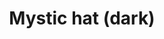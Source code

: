 ---
layout: item
title: Mystic hat (dark)
item-id: 4099
datatable: true
id: 4099
name: "Mystic hat (dark)"
members: true
lowalch: 6000
highalch: 9000
examine: "A dark magical hat."
monsters:
  - id: 443
    name: "Infernal Mage"
    members: true
    combat_level: 66
    wiki_url: "https://oldschool.runescape.wiki/w/Infernal_Mage"
    drops:
      - quantity: "1"
        rarity: 0.001953125
        drop_requirements: null
  - id: 7396
    name: "Malevolent Mage"
    members: true
    combat_level: 162
    wiki_url: "https://oldschool.runescape.wiki/w/Malevolent_Mage"
    drops:
      - quantity: "1"
        rarity: 0.001953125
        drop_requirements: null
---